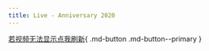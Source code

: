 ```yaml
---
title: Live - Anniversary 2020
---
```

[若视频无法显示点我刷新]('/live/Anniv20/'){ .md-button .md-button--primary }
<html>
<head>
    <meta name="referrer" content="never">
</head>

<body>
    <div id="dplayer">
    </div>
    <script src="https://cdn.jsdelivr.net/npm/dplayer@1.26.0/dist/DPlayer.min.js"></script>
    <script>
        const dp = new DPlayer({
        container: document.getElementById('dplayer'),
        video: {
            url: 'https://link.zzzhxxx.top/?/227-live/%E6%98%BC%E5%85%AC%E6%BC%944200.mp4',
    },
    });
    </script>
</body>
</html>